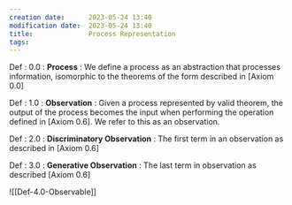 ```yaml
---
creation date:		2023-05-24 13:40
modification date:	2023-05-24 13:40
title: 				Process Representation
tags:
---
```

Def : 0.0 : **Process** : We define a process as an abstraction that processes information, isomorphic to the theorems of the form described in [Axiom 0.0]

Def : 1.0 : **Observation** : Given a process represented by valid theorem, the output of the process becomes the input when performing the operation defined in [Axiom 0.6]. We refer to this as an observation.

Def : 2.0 : **Discriminatory Observation** : The first term in an observation as described in [Axiom 0.6]

Def : 3.0 : **Generative Observation** : The last term in observation as described [Axiom 0.6]



![[Def-4.0-Observable]]